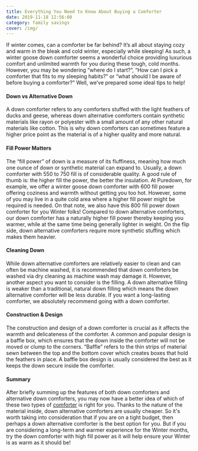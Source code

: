 ```yaml
---
title: Everything You Need to Know About Buying a Comforter
date: 2019-11-18 12:56:00
category: family savings
cover: /img/
---
```


If winter comes, can a comforter be far behind? It’s all about staying cozy and warm in the bleak and cold winter, especially while sleeping! As such, a winter goose down comforter seems a wonderful choice providing luxurious comfort and unlimited warmth for you during these tough, cold months. However, you may be wondering “where do I start?”, “How can I pick a comforter that fits to my sleeping habits?” or “what should I be aware of before buying a comforter?” Well, we’ve prepared some ideal tips to help!

#### Down vs Alternative Down

A down comforter refers to any comforters stuffed with the light feathers of ducks and geese, whereas down alternative comforters contain synthetic materials like rayon or polyester with a small amount of any other natural materials like cotton. This is why down comforters can sometimes feature a higher price point as the material is of a higher quality and more natural.

<!-- more -->

#### Fill Power Matters

The “fill power” of down is a measure of its fluffiness, meaning how much one ounce of down or synthetic material can expand to. Usually, a down comforter with 550 to 750 fill is of considerable quality. A good rule of thumb is: the higher fill the power, the better the insulation. At Puredown, for example, we offer a winter goose down comforter with 600 fill power offering coziness and warmth without getting you too hot. However, some of you may live in a quite cold area where a higher fill power might be required is needed. On that note, we also have this 800 fill power down comforter for you Winter folks!
Compared to down alternative comforters, our down comforter has a naturally higher fill power thereby keeping you warmer, while at the same time being generally lighter in weight. On the flip side, down alternative comforters require more synthetic stuffing which makes them heavier.

#### Cleaning Down

While down alternative comforters are relatively easier to clean and can often be machine washed, it is recommended that down comforters be washed via dry cleaning as machine wash may damage it. However, another aspect you want to consider is the filling. A down alternative filling is weaker than a traditional, natural down filling which means the down alternative comforter will be less durable. If you want a long-lasting comforter, we absolutely recommend going with a down comforter.

#### Construction & Design

The construction and design of a down comforter is crucial as it affects the warmth and delicateness of the comforter. A common and popular design is a baffle box, which ensures that the down inside the comforter will not be moved or clump to the corners. “Baffle” refers to the thin strips of material sewn between the top and the bottom cover which creates boxes that hold the feathers in place. A baffle box design is usually considered the best as it keeps the down secure inside the comforter.

#### Summary

After briefly summing up the features of both down comforters and alternative down comforters, you may now have a better idea of which of these two types of [comforter](https://puredown.com/products/softest-comforter) is right for you. Thanks to the nature of the material inside, down alternative comforters are usually cheaper. So it's worth taking into consideration that if you are on a tight budget, then perhaps a down alternative comforter is the best option for you. But if you are considering a long-term and warmer experience for the Winter months, try the down comforter with high fill power as it will help ensure your Winter is as warm as it should be!

